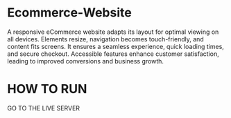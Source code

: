 # Ecommerce-Website
A responsive eCommerce website adapts its layout for optimal viewing on all devices. Elements resize, navigation becomes touch-friendly, and content fits screens. It ensures a seamless experience, quick loading times, and secure checkout. Accessible features enhance customer satisfaction, leading to improved conversions and business growth.

# HOW TO RUN

GO TO THE LIVE SERVER
